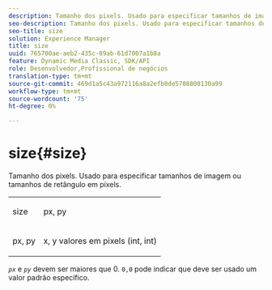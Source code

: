```yaml
---
description: Tamanho dos pixels. Usado para especificar tamanhos de imagem ou tamanhos de retângulo em pixels.
seo-description: Tamanho dos pixels. Usado para especificar tamanhos de imagem ou tamanhos de retângulo em pixels.
seo-title: size
solution: Experience Manager
title: size
uuid: 765700ae-aeb2-435c-89ab-61d7007a1b8a
feature: Dynamic Media Classic, SDK/API
role: Desenvolvedor,Profissional de negócios
translation-type: tm+mt
source-git-commit: 469d1a5c43a972116a8a2efb0de5708800130a99
workflow-type: tm+mt
source-wordcount: '75'
ht-degree: 0%

---
```



# size{#size}

Tamanho dos pixels. Usado para especificar tamanhos de imagem ou tamanhos de retângulo em pixels.

<table id="simpletable_06761BED6FF14C2A83745A78B10D3419"> 
 <tr class="strow"> 
  <td class="stentry"> <p><span class="codeph"> <span class="varname"> size</span> </span> </p> </td> 
  <td class="stentry"> <p><span class="codeph"> <span class="varname"> px, py</span> </span> </p></td> 
 </tr> 
 <tr class="strow"> 
  <td class="stentry"> <p><span class="codeph"> <span class="varname"> px, py</span> </span> </p></td> 
  <td class="stentry"> <p>x, y valores em pixels (int, int) </p></td> 
 </tr> 
</table>

*`px`* e *`py`* devem ser maiores que 0. `0,0` pode indicar que deve ser usado um valor padrão específico.
